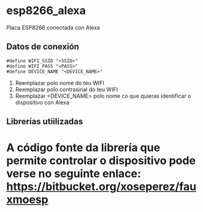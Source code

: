# esp8266_alexa
Placa ESP8266 conectada con Alexa

## Datos de conexión
```
#define WIFI_SSID "<SSID>"
#define WIFI_PASS "<PASS>"
#define DEVICE_NAME "<DEVICE_NAME>"
```
1. Reemplazar <SSID> polo nome do teu WIFI
2. Reemplazar <PASS> polo contrasinal do teu WIFI
3. Reemplazar <DEVICE_NAME> polo nome co que quieras identificar o dispositivo con Alexa
  

## Librerías utiilizadas
# A código fonte da librería que permite controlar o dispositivo pode verse no seguinte enlace: https://bitbucket.org/xoseperez/fauxmoesp
